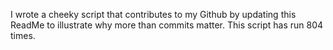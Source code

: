 I wrote a cheeky script that contributes to my Github by updating this ReadMe to illustrate why more than commits matter. This script has run 804 times.